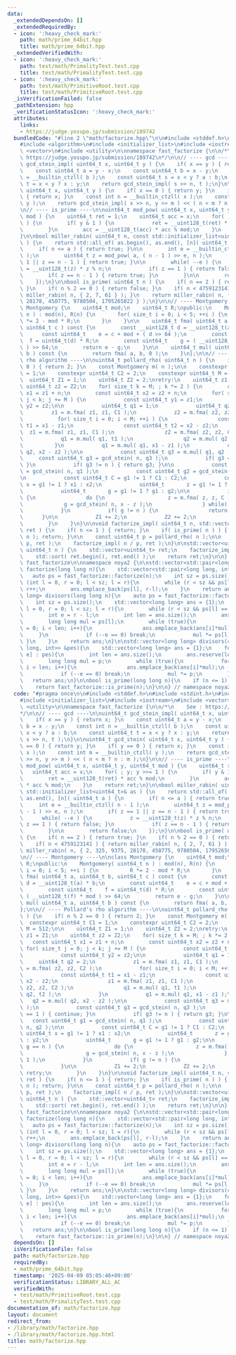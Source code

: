 ```yaml
---
data:
  _extendedDependsOn: []
  _extendedRequiredBy:
  - icon: ':heavy_check_mark:'
    path: math/prime_64bit.hpp
    title: math/prime_64bit.hpp
  _extendedVerifiedWith:
  - icon: ':heavy_check_mark:'
    path: test/math/PrimalityTest.test.cpp
    title: test/math/PrimalityTest.test.cpp
  - icon: ':heavy_check_mark:'
    path: test/math/PrimitiveRoot.test.cpp
    title: test/math/PrimitiveRoot.test.cpp
  _isVerificationFailed: false
  _pathExtension: hpp
  _verificationStatusIcon: ':heavy_check_mark:'
  attributes:
    links:
    - https://judge.yosupo.jp/submission/189742
  bundledCode: "#line 2 \"math/factorize.hpp\"\n\n#include <stddef.h>\n#include <stdint.h>\n\
    #include <algorithm>\n#include <initializer_list>\n#include <iostream>\n#include\
    \ <vector>\n#include <utility>\n\nnamespace fast_factorize {\n\n/*\n    See :\
    \ https://judge.yosupo.jp/submission/189742\n*/\n\n// ---- gcd ----\n\nuint64_t\
    \ gcd_stein_impl( uint64_t x, uint64_t y ) {\n    if( x == y ) { return x; }\n\
    \    const uint64_t a = y - x;\n    const uint64_t b = x - y;\n    const int n\
    \ = __builtin_ctzll( b );\n    const uint64_t s = x < y ? a : b;\n    const uint64_t\
    \ t = x < y ? x : y;\n    return gcd_stein_impl( s >> n, t );\n}\n\nuint64_t gcd_stein(\
    \ uint64_t x, uint64_t y ) {\n    if( x == 0 ) { return y; }\n    if( y == 0 )\
    \ { return x; }\n    const int n = __builtin_ctzll( x );\n    const int m = __builtin_ctzll(\
    \ y );\n    return gcd_stein_impl( x >> n, y >> m ) << ( n < m ? n : m );\n}\n\
    \n// ---- is_prime ----\n\nuint64_t mod_pow( uint64_t x, uint64_t y, uint64_t\
    \ mod ) {\n    uint64_t ret = 1;\n    uint64_t acc = x;\n    for( ; y; y >>= 1\
    \ ) {\n        if( y & 1 ) {\n            ret = __uint128_t(ret) * acc % mod;\n\
    \        }\n        acc = __uint128_t(acc) * acc % mod;\n    }\n    return ret;\n\
    }\n\nbool miller_rabin( uint64_t n, const std::initializer_list<uint64_t>& as\
    \ ) {\n    return std::all_of( as.begin(), as.end(), [n]( uint64_t a ) {\n   \
    \     if( n <= a ) { return true; }\n\n        int e = __builtin_ctzll( n - 1\
    \ );\n        uint64_t z = mod_pow( a, ( n - 1 ) >> e, n );\n        if( z ==\
    \ 1 || z == n - 1 ) { return true; }\n\n        while( --e ) {\n            z\
    \ = __uint128_t(z) * z % n;\n            if( z == 1 ) { return false; }\n    \
    \        if( z == n - 1 ) { return true; }\n        }\n\n        return false;\n\
    \    });\n}\n\nbool is_prime( uint64_t n ) {\n    if( n == 2 ) { return true;\
    \ }\n    if( n % 2 == 0 ) { return false; }\n    if( n < 4759123141 ) { return\
    \ miller_rabin( n, { 2, 7, 61 } ); }\n    return miller_rabin( n, { 2, 325, 9375,\
    \ 28178, 450775, 9780504, 1795265022 } );\n}\n\n// ---- Montgomery ----\n\nclass\
    \ Montgomery {\n    uint64_t mod;\n    uint64_t R;\npublic:\n    Montgomery( uint64_t\
    \ n ) : mod(n), R(n) {\n       for( size_t i = 0; i < 5; ++i ) {\n          R\
    \ *= 2 - mod * R;\n       }\n    }\n\n    uint64_t fma( uint64_t a, uint64_t b,\
    \ uint64_t c ) const {\n        const __uint128_t d = __uint128_t(a) * b;\n  \
    \      const uint64_t    e = c + mod + ( d >> 64 );\n        const uint64_t  \
    \  f = uint64_t(d) * R;\n        const uint64_t    g = ( __uint128_t(f) * mod\
    \ ) >> 64;\n        return e - g;\n    }\n\n    uint64_t mul( uint64_t a, uint64_t\
    \ b ) const {\n        return fma( a, b, 0 );\n    }\n};\n\n// ---- Pollard's\
    \ rho algorithm ----\n\nuint64_t pollard_rho( uint64_t n ) {\n    if( n % 2 ==\
    \ 0 ) { return 2; }\n    const Montgomery m( n );\n\n    constexpr uint64_t C1\
    \ = 1;\n    constexpr uint64_t C2 = 2;\n    constexpr uint64_t M = 512;\n\n  \
    \  uint64_t Z1 = 1;\n    uint64_t Z2 = 2;\nretry:\n    uint64_t z1 = Z1;\n   \
    \ uint64_t z2 = Z2;\n    for( size_t k = M; ; k *= 2 ) {\n        const uint64_t\
    \ x1 = z1 + n;\n        const uint64_t x2 = z2 + n;\n        for( size_t j = 0;\
    \ j < k; j += M ) {\n            const uint64_t y1 = z1;\n            const uint64_t\
    \ y2 = z2;\n\n            uint64_t q1 = 1;\n            uint64_t q2 = 2;\n   \
    \         z1 = m.fma( z1, z1, C1 );\n            z2 = m.fma( z2, z2, C2 );\n \
    \           for( size_t i = 0; i < M; ++i ) {\n                const uint64_t\
    \ t1 = x1 - z1;\n                const uint64_t t2 = x2 - z2;\n              \
    \  z1 = m.fma( z1, z1, C1 );\n                z2 = m.fma( z2, z2, C2 );\n    \
    \            q1 = m.mul( q1, t1 );\n                q2 = m.mul( q2, t2 );\n  \
    \          }\n            q1 = m.mul( q1, x1 - z1 );\n            q2 = m.mul(\
    \ q2, x2 - z2 );\n\n            const uint64_t q3 = m.mul( q1, q2 );\n       \
    \     const uint64_t g3 = gcd_stein( n, q3 );\n            if( g3 == 1 ) { continue;\
    \ }\n            if( g3 != n ) { return g3; }\n\n            const uint64_t g1\
    \ = gcd_stein( n, q1 );\n            const uint64_t g2 = gcd_stein( n, q2 );\n\
    \n            const uint64_t C = g1 != 1 ? C1 : C2;\n            const uint64_t\
    \ x = g1 != 1 ? x1 : x2;\n            uint64_t       z = g1 != 1 ? y1 : y2;\n\
    \            uint64_t       g = g1 != 1 ? g1 : g2;\n\n            if( g == n )\
    \ {\n                do {\n                    z = m.fma( z, z, C );\n       \
    \             g = gcd_stein( n, x - z );\n                } while( g == 1 );\n\
    \            }\n            if( g != n ) {\n                return g;\n      \
    \      }\n\n            Z1 += 2;\n            Z2 += 2;\n            goto retry;\n\
    \        }\n    }\n}\n\nvoid factorize_impl( uint64_t n, std::vector<uint64_t>&\
    \ ret ) {\n    if( n <= 1 ) { return; }\n    if( is_prime( n ) ) { ret.push_back(\
    \ n ); return; }\n\n    const uint64_t p = pollard_rho( n );\n\n    factorize_impl(\
    \ p, ret );\n    factorize_impl( n / p, ret );\n}\n\nstd::vector<uint64_t> factorize(\
    \ uint64_t n ) {\n    std::vector<uint64_t> ret;\n    factorize_impl( n, ret );\n\
    \    std::sort( ret.begin(), ret.end() );\n    return ret;\n}\n\n} // namespace\
    \ fast_factorize\n\nnamespace noya2 {\n\nstd::vector<std::pair<long long, int>>\
    \ factorize(long long n){\n    std::vector<std::pair<long long, int>> ans;\n \
    \   auto ps = fast_factorize::factorize(n);\n    int sz = ps.size();\n    for\
    \ (int l = 0, r = 0; l < sz; l = r){\n        while (r < sz && ps[l] == ps[r])\
    \ r++;\n        ans.emplace_back(ps[l], r-l);\n    }\n    return ans;\n}\n\nstd::vector<long\
    \ long> divisors(long long n){\n    auto ps = fast_factorize::factorize(n);\n\
    \    int sz = ps.size();\n    std::vector<long long> ans = {1};\n    for (int\
    \ l = 0, r = 0; l < sz; l = r){\n        while (r < sz && ps[l] == ps[r]) r++;\n\
    \        int e = r - l;\n        int len = ans.size();\n        ans.reserve(len*(e+1));\n\
    \        long long mul = ps[l];\n        while (true){\n            for (int i\
    \ = 0; i < len; i++){\n                ans.emplace_back(ans[i]*mul);\n       \
    \     }\n            if (--e == 0) break;\n            mul *= ps[l];\n       \
    \ }\n    }\n    return ans;\n}\n\nstd::vector<long long> divisors(const std::vector<std::pair<long\
    \ long, int>> &pes){\n    std::vector<long long> ans = {1};\n    for (auto [p,\
    \ e] : pes){\n        int len = ans.size();\n        ans.reserve(len*(e+1));\n\
    \        long long mul = p;\n        while (true){\n            for (int i = 0;\
    \ i < len; i++){\n                ans.emplace_back(ans[i]*mul);\n            }\n\
    \            if (--e == 0) break;\n            mul *= p;\n        }\n    }\n \
    \   return ans;\n}\n\nbool is_prime(long long n){\n    if (n <= 1) return false;\n\
    \    return fast_factorize::is_prime(n);\n}\n\n} // namespace noya2\n"
  code: "#pragma once\n\n#include <stddef.h>\n#include <stdint.h>\n#include <algorithm>\n\
    #include <initializer_list>\n#include <iostream>\n#include <vector>\n#include\
    \ <utility>\n\nnamespace fast_factorize {\n\n/*\n    See : https://judge.yosupo.jp/submission/189742\n\
    */\n\n// ---- gcd ----\n\nuint64_t gcd_stein_impl( uint64_t x, uint64_t y ) {\n\
    \    if( x == y ) { return x; }\n    const uint64_t a = y - x;\n    const uint64_t\
    \ b = x - y;\n    const int n = __builtin_ctzll( b );\n    const uint64_t s =\
    \ x < y ? a : b;\n    const uint64_t t = x < y ? x : y;\n    return gcd_stein_impl(\
    \ s >> n, t );\n}\n\nuint64_t gcd_stein( uint64_t x, uint64_t y ) {\n    if( x\
    \ == 0 ) { return y; }\n    if( y == 0 ) { return x; }\n    const int n = __builtin_ctzll(\
    \ x );\n    const int m = __builtin_ctzll( y );\n    return gcd_stein_impl( x\
    \ >> n, y >> m ) << ( n < m ? n : m );\n}\n\n// ---- is_prime ----\n\nuint64_t\
    \ mod_pow( uint64_t x, uint64_t y, uint64_t mod ) {\n    uint64_t ret = 1;\n \
    \   uint64_t acc = x;\n    for( ; y; y >>= 1 ) {\n        if( y & 1 ) {\n    \
    \        ret = __uint128_t(ret) * acc % mod;\n        }\n        acc = __uint128_t(acc)\
    \ * acc % mod;\n    }\n    return ret;\n}\n\nbool miller_rabin( uint64_t n, const\
    \ std::initializer_list<uint64_t>& as ) {\n    return std::all_of( as.begin(),\
    \ as.end(), [n]( uint64_t a ) {\n        if( n <= a ) { return true; }\n\n   \
    \     int e = __builtin_ctzll( n - 1 );\n        uint64_t z = mod_pow( a, ( n\
    \ - 1 ) >> e, n );\n        if( z == 1 || z == n - 1 ) { return true; }\n\n  \
    \      while( --e ) {\n            z = __uint128_t(z) * z % n;\n            if(\
    \ z == 1 ) { return false; }\n            if( z == n - 1 ) { return true; }\n\
    \        }\n\n        return false;\n    });\n}\n\nbool is_prime( uint64_t n )\
    \ {\n    if( n == 2 ) { return true; }\n    if( n % 2 == 0 ) { return false; }\n\
    \    if( n < 4759123141 ) { return miller_rabin( n, { 2, 7, 61 } ); }\n    return\
    \ miller_rabin( n, { 2, 325, 9375, 28178, 450775, 9780504, 1795265022 } );\n}\n\
    \n// ---- Montgomery ----\n\nclass Montgomery {\n    uint64_t mod;\n    uint64_t\
    \ R;\npublic:\n    Montgomery( uint64_t n ) : mod(n), R(n) {\n       for( size_t\
    \ i = 0; i < 5; ++i ) {\n          R *= 2 - mod * R;\n       }\n    }\n\n    uint64_t\
    \ fma( uint64_t a, uint64_t b, uint64_t c ) const {\n        const __uint128_t\
    \ d = __uint128_t(a) * b;\n        const uint64_t    e = c + mod + ( d >> 64 );\n\
    \        const uint64_t    f = uint64_t(d) * R;\n        const uint64_t    g =\
    \ ( __uint128_t(f) * mod ) >> 64;\n        return e - g;\n    }\n\n    uint64_t\
    \ mul( uint64_t a, uint64_t b ) const {\n        return fma( a, b, 0 );\n    }\n\
    };\n\n// ---- Pollard's rho algorithm ----\n\nuint64_t pollard_rho( uint64_t n\
    \ ) {\n    if( n % 2 == 0 ) { return 2; }\n    const Montgomery m( n );\n\n  \
    \  constexpr uint64_t C1 = 1;\n    constexpr uint64_t C2 = 2;\n    constexpr uint64_t\
    \ M = 512;\n\n    uint64_t Z1 = 1;\n    uint64_t Z2 = 2;\nretry:\n    uint64_t\
    \ z1 = Z1;\n    uint64_t z2 = Z2;\n    for( size_t k = M; ; k *= 2 ) {\n     \
    \   const uint64_t x1 = z1 + n;\n        const uint64_t x2 = z2 + n;\n       \
    \ for( size_t j = 0; j < k; j += M ) {\n            const uint64_t y1 = z1;\n\
    \            const uint64_t y2 = z2;\n\n            uint64_t q1 = 1;\n       \
    \     uint64_t q2 = 2;\n            z1 = m.fma( z1, z1, C1 );\n            z2\
    \ = m.fma( z2, z2, C2 );\n            for( size_t i = 0; i < M; ++i ) {\n    \
    \            const uint64_t t1 = x1 - z1;\n                const uint64_t t2 =\
    \ x2 - z2;\n                z1 = m.fma( z1, z1, C1 );\n                z2 = m.fma(\
    \ z2, z2, C2 );\n                q1 = m.mul( q1, t1 );\n                q2 = m.mul(\
    \ q2, t2 );\n            }\n            q1 = m.mul( q1, x1 - z1 );\n         \
    \   q2 = m.mul( q2, x2 - z2 );\n\n            const uint64_t q3 = m.mul( q1, q2\
    \ );\n            const uint64_t g3 = gcd_stein( n, q3 );\n            if( g3\
    \ == 1 ) { continue; }\n            if( g3 != n ) { return g3; }\n\n         \
    \   const uint64_t g1 = gcd_stein( n, q1 );\n            const uint64_t g2 = gcd_stein(\
    \ n, q2 );\n\n            const uint64_t C = g1 != 1 ? C1 : C2;\n            const\
    \ uint64_t x = g1 != 1 ? x1 : x2;\n            uint64_t       z = g1 != 1 ? y1\
    \ : y2;\n            uint64_t       g = g1 != 1 ? g1 : g2;\n\n            if(\
    \ g == n ) {\n                do {\n                    z = m.fma( z, z, C );\n\
    \                    g = gcd_stein( n, x - z );\n                } while( g ==\
    \ 1 );\n            }\n            if( g != n ) {\n                return g;\n\
    \            }\n\n            Z1 += 2;\n            Z2 += 2;\n            goto\
    \ retry;\n        }\n    }\n}\n\nvoid factorize_impl( uint64_t n, std::vector<uint64_t>&\
    \ ret ) {\n    if( n <= 1 ) { return; }\n    if( is_prime( n ) ) { ret.push_back(\
    \ n ); return; }\n\n    const uint64_t p = pollard_rho( n );\n\n    factorize_impl(\
    \ p, ret );\n    factorize_impl( n / p, ret );\n}\n\nstd::vector<uint64_t> factorize(\
    \ uint64_t n ) {\n    std::vector<uint64_t> ret;\n    factorize_impl( n, ret );\n\
    \    std::sort( ret.begin(), ret.end() );\n    return ret;\n}\n\n} // namespace\
    \ fast_factorize\n\nnamespace noya2 {\n\nstd::vector<std::pair<long long, int>>\
    \ factorize(long long n){\n    std::vector<std::pair<long long, int>> ans;\n \
    \   auto ps = fast_factorize::factorize(n);\n    int sz = ps.size();\n    for\
    \ (int l = 0, r = 0; l < sz; l = r){\n        while (r < sz && ps[l] == ps[r])\
    \ r++;\n        ans.emplace_back(ps[l], r-l);\n    }\n    return ans;\n}\n\nstd::vector<long\
    \ long> divisors(long long n){\n    auto ps = fast_factorize::factorize(n);\n\
    \    int sz = ps.size();\n    std::vector<long long> ans = {1};\n    for (int\
    \ l = 0, r = 0; l < sz; l = r){\n        while (r < sz && ps[l] == ps[r]) r++;\n\
    \        int e = r - l;\n        int len = ans.size();\n        ans.reserve(len*(e+1));\n\
    \        long long mul = ps[l];\n        while (true){\n            for (int i\
    \ = 0; i < len; i++){\n                ans.emplace_back(ans[i]*mul);\n       \
    \     }\n            if (--e == 0) break;\n            mul *= ps[l];\n       \
    \ }\n    }\n    return ans;\n}\n\nstd::vector<long long> divisors(const std::vector<std::pair<long\
    \ long, int>> &pes){\n    std::vector<long long> ans = {1};\n    for (auto [p,\
    \ e] : pes){\n        int len = ans.size();\n        ans.reserve(len*(e+1));\n\
    \        long long mul = p;\n        while (true){\n            for (int i = 0;\
    \ i < len; i++){\n                ans.emplace_back(ans[i]*mul);\n            }\n\
    \            if (--e == 0) break;\n            mul *= p;\n        }\n    }\n \
    \   return ans;\n}\n\nbool is_prime(long long n){\n    if (n <= 1) return false;\n\
    \    return fast_factorize::is_prime(n);\n}\n\n} // namespace noya2\n"
  dependsOn: []
  isVerificationFile: false
  path: math/factorize.hpp
  requiredBy:
  - math/prime_64bit.hpp
  timestamp: '2025-04-09 05:05:46+09:00'
  verificationStatus: LIBRARY_ALL_AC
  verifiedWith:
  - test/math/PrimitiveRoot.test.cpp
  - test/math/PrimalityTest.test.cpp
documentation_of: math/factorize.hpp
layout: document
redirect_from:
- /library/math/factorize.hpp
- /library/math/factorize.hpp.html
title: math/factorize.hpp
---
```


